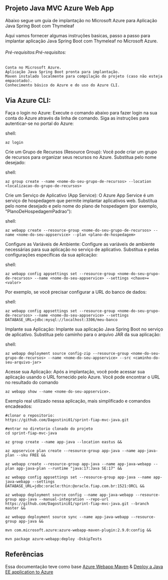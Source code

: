 ## Projeto Java MVC Azure Web App

Abaixo segue um guia de implantação no Microsoft Azure para Aplicação Java Spring Boot com Thymeleaf

Aqui vamos fornecer algumas instruções basicas, passo a passo para implantar aplicação Java Spring Boot com Thymeleaf no Microsoft Azure.

###### Pré-requisitos:Pré-requisitos:

    Conta no Microsoft Azure.
    Aplicação Java Spring Boot pronta para implantação.
    Maven instalado localmente para compilação do projeto (caso não esteja empacotado).
    Conhecimento básico do Azure e do uso do Azure CLI.

## Via Azure CLI:

Faça o login no Azure:
Execute o comando abaixo para fazer login na sua conta do Azure através da linha de comando. Siga as instruções para autenticar-se no portal do Azure:

shell:

```shell
az login
```

Crie um Grupo de Recursos (Resource Group):
Você pode criar um grupo de recursos para organizar seus recursos no Azure. Substitua <nome-do-seu-grupo-de-recursos> pelo nome desejado:

shell:

```shell
az group create --name <nome-do-seu-grupo-de-recursos> --location <localizacao-do-grupo-de-recursos>
```

Crie um Serviço de Aplicativo (App Service):
O Azure App Service é um serviço de hospedagem que permite implantar aplicativos web. Substitua <nome-do-seu-appservice> pelo nome desejado e <plano-de-hospedagem> pelo nome do plano de hospedagem (por exemplo, "PlanoDeHospedagemPadrao"):

shell:

```shell
az webapp create --resource-group <nome-do-seu-grupo-de-recursos> --name <nome-do-seu-appservice> --plan <plano-de-hospedagem>
```

Configure as Variáveis de Ambiente:
Configure as variáveis de ambiente necessárias para sua aplicação no serviço de aplicativo. Substitua <chave> e <valor> pelas configurações específicas da sua aplicação:

shell:

```shell
az webapp config appsettings set --resource-group <nome-do-seu-grupo-de-recursos> --name <nome-do-seu-appservice> --settings <chave>=<valor>
```

Por exemplo, se você precisar configurar a URL do banco de dados:

shell:

```shell
az webapp config appsettings set --resource-group <nome-do-seu-grupo-de-recursos> --name <nome-do-seu-appservice> --settings DATABASE_URL=jdbc:mysql://localhost:3306/meu-banco
```

Implante sua Aplicação:
Implante sua aplicação Java Spring Boot no serviço de aplicativo. Substitua <caminho-do-seu-arquivo-jar> pelo caminho para o arquivo JAR da sua aplicação:

shell:
```shell
az webapp deployment source config-zip --resource-group <nome-do-seu-grupo-de-recursos> --name <nome-do-seu-appservice> --src <caminho-do-seu-arquivo-jar>
```

Acesse sua Aplicação:
Após a implantação, você pode acessar sua aplicação usando o URL fornecido pelo Azure. Você pode encontrar o URL no resultado do comando 
```shell
az webapp show --name <nome-do-seu-appservice>.
```

 Exemplo real utilizado nessa aplicação, mais simplificado e comandos encadeados:


```shell
#clonar o repositorio:
https://github.com/Dagostini01/sprint-fiap-mvc-java.git

#entrar no diretorio clonado do projeto
cd sprint-fiap-mvc-java
```

 
 ```shell
az group create --name app-java --location eastus &&

az appservice plan create --resource-group app-java --name app-java-plan --sku FREE &&

az webapp create --resource-group app-java --name app-java-webapp --plan app-java-plan --runtime "java:17:Java SE:17" &&

az webapp config appsettings set --resource-group app-java --name app-java-webapp --settings DATABASE_URL=jdbc:oracle:thin:@oracle.fiap.com.br:1521:ORCL &&

az webapp deployment source config --name app-java-webapp --resource-group app-java --manual-integration --repo-url https://github.com/Dagostini01/sprint-fiap-mvc-java.git --branch master && 

az webapp deployment source sync --name app-java-webapp --resource-group app-java &&

mvn com.microsoft.azure:azure-webapp-maven-plugin:2.9.0:config &&

mvn package azure-webapp:deploy -DskipTests

```
## Referências 
Essa documentação teve como base [Azure Webapp Maven](https://github.com/microsoft/azure-maven-plugins/blob/develop/azure-webapp-maven-plugin/README.md) & [Deploy a Java EE application to Azure](https://www.youtube.com/watch?v=7EW2DZLlub8&t=4s)
